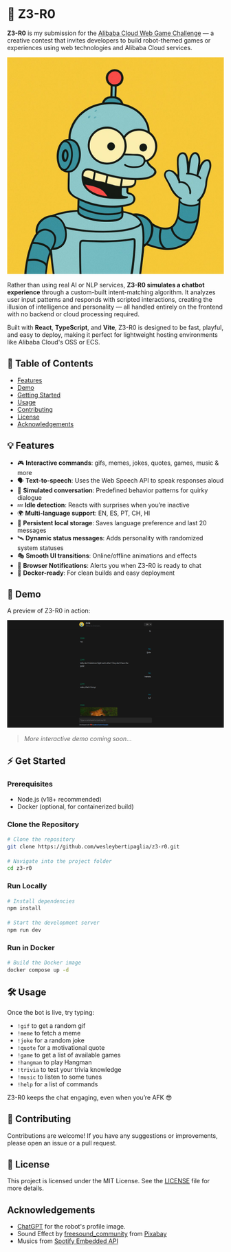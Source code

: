 # 🤖 Z3-R0

**Z3-R0** is my submission for the [Alibaba Cloud Web Game Challenge](https://dev.to/devteam/join-us-for-the-alibaba-cloud-web-game-challenge-3000-in-prizes-1n5d?bb=220943) — a creative contest that invites developers to build robot-themed games or experiences using web technologies and Alibaba Cloud services.

![Z3-R0](./demo/z3r0.jpg)

Rather than using real AI or NLP services, **Z3-R0 simulates a chatbot experience** through a custom-built intent-matching algorithm. It analyzes user input patterns and responds with scripted interactions, creating the illusion of intelligence and personality — all handled entirely on the frontend with no backend or cloud processing required.

Built with **React**, **TypeScript**, and **Vite**, Z3-R0 is designed to be fast, playful, and easy to deploy, making it perfect for lightweight hosting environments like Alibaba Cloud's OSS or ECS.

## 📌 Table of Contents

- [Features](#-features)
- [Demo](#-demo)
- [Getting Started](#-getting-started)
- [Usage](#-usage)
- [Contributing](#-contributing)
- [License](#-license)
- [Acknowledgements](#-acknowledgements)

## 💡 Features

- 🎮 **Interactive commands**: gifs, memes, jokes, quotes, games, music & more
- 🗣️ **Text-to-speech**: Uses the Web Speech API to speak responses aloud
- 🧠 **Simulated conversation**: Predefined behavior patterns for quirky dialogue
- 💤 **Idle detection**: Reacts with surprises when you’re inactive
- 🌍 **Multi-language support**: EN, ES, PT, CH, HI
- 💾 **Persistent local storage**: Saves language preference and last 20 messages
- 🛰️ **Dynamic status messages**: Adds personality with randomized system statuses
- 🎭 **Smooth UI transitions**: Online/offline animations and effects
- 🔔 **Browser Notifications**: Alerts you when Z3-R0 is ready to chat
- 🐳 **Docker-ready**: For clean builds and easy deployment

## 🚀 Demo

A preview of Z3-R0 in action:

![Z3-R0 Screenshot](./demo/image.png)

> _More interactive demo coming soon..._

## ⚡ Get Started

### Prerequisites

- Node.js (v18+ recommended)
- Docker (optional, for containerized build)

### Clone the Repository

```bash
# Clone the repository
git clone https://github.com/wesleybertipaglia/z3-r0.git

# Navigate into the project folder
cd z3-r0
```

### Run Locally

```bash
# Install dependencies
npm install

# Start the development server
npm run dev
```

### Run in Docker

```bash
# Build the Docker image
docker compose up -d
```

## 🛠️ Usage

Once the bot is live, try typing:

- `!gif` to get a random gif
- `!meme` to fetch a meme
- `!joke` for a random joke
- `!quote` for a motivational quote
- `!game` to get a list of available games
- `!hangman` to play Hangman
- `!trivia` to test your trivia knowledge
- `!music` to listen to some tunes
- `!help` for a list of commands

Z3-R0 keeps the chat engaging, even when you’re AFK 😎

## 🤝 Contributing

Contributions are welcome! If you have any suggestions or improvements, please open an issue or a pull request.

## 📄 License

This project is licensed under the MIT License. See the [LICENSE](LICENSE) file for more details.

## Acknowledgements

- [ChatGPT](https://openai.com/blog/chatgpt) for the robot's profile image.
- Sound Effect by <a href="https://pixabay.com/users/freesound_community-46691455/?utm_source=link-attribution&utm_medium=referral&utm_campaign=music&utm_content=91931">freesound_community</a> from <a href="https://pixabay.com//?utm_source=link-attribution&utm_medium=referral&utm_campaign=music&utm_content=91931">Pixabay</a>
- Musics from [Spotify Embedded API](https://developer.spotify.com/documentation/web-playback-sdk/quick-start/)